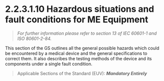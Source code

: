 # 2.2.3.1.10 Hazardous situations and fault conditions for ME Equipment
>*For further information please refer to section 13 of IEC 60601-1 and ISO 80601-2-84.*

This section of the GS outlines all the general possible hazards which could be encountered by a medical device and the general specifications to correct them. It also describes the testing methods of the device and its components under a single fault condition.

> Applicable Sections of the Standard (EUV):
***Mandatory Entirely***
